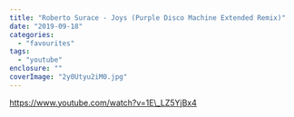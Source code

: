 ```yaml
---
title: "Roberto Surace - Joys (Purple Disco Machine Extended Remix)"
date: "2019-09-18"
categories: 
  - "favourites"
tags: 
  - "youtube"
enclosure: ""
coverImage: "2y0Utyu2iM0.jpg"
---
```


https://www.youtube.com/watch?v=1E\_LZ5YjBx4
